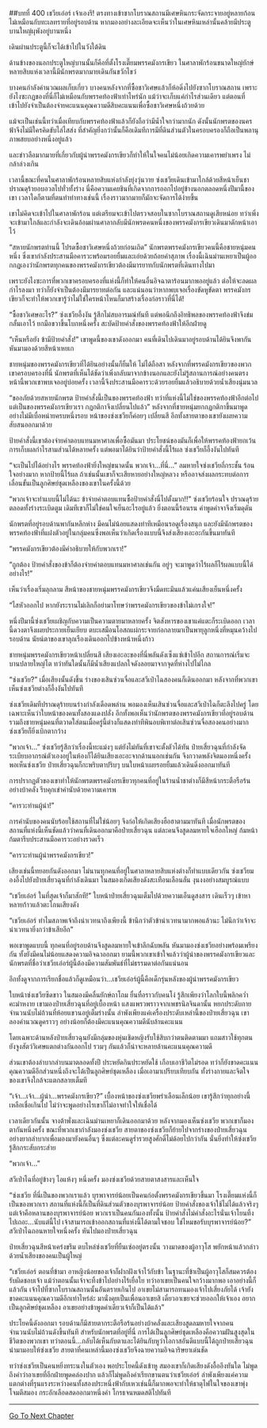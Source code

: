 ##บทที่ 400 เชวียเอ๋อร์ เจ้าเองรึ!
ตรงทางเข้าซากโบราณสถานมีเศษหินกระจัดกระจายอยู่หลายก้อน ไม่เหมือนกับทะเลทรายที่อยู่รอบด้าน หากมองอย่างละเอียดจะเห็นว่าในเศษหินเหล่านั้นคล้ายมีประตูบานใหญ่ผุพังอยู่บานหนึ่ง

เดินผ่านประตูนี้ก็จะได้เข้าไปในวังใต้ดิน

ด้านข้างของนอกประตูใหญ่บานนั้นก็คือที่ตั้งโรงเตี๊ยมพรรคมังกรเขียว ในศาลาพักร้อนขนาดใหญ่ยักษ์หลายสิบแห่งเวลานี้มีนักพรตมากมายเดินกันขวักไขว่

บางคนกำลังคำนวณผลเก็บเกี่ยว บางคนหลังจากที่ซื้อชาวิเศษแล้วก็ห้อดิ่งไปยังซากโบราณสถาน เพราะยังไงซะกฏของที่นี่ก็ไม่เหมือนกับพรรคท้องฟ้าเท่าไหร่นัก แม้ว่าจะเก็บแค่กำไรส่วนเดียว แต่ตอนที่เข้าไปยังจำเป็นต้องจ่ายคะแนนคุณความดีสิบคะแนนเพื่อซื้อชาวิเศษหนึ่งถ้วยด้วย

แม้จะเป็นเช่นนี้ทว่าเมื่อเทียบกับพรรคท้องฟ้าแล้วก็ยังถือว่ามีน้ำใจกว่ามากนัก ดังนั้นนักพรตของนครฟ้าจึงไม่มีใครคิดขับไล่ไสส่ง ที่สำคัญยิ่งกว่านั้นก็คือเดิมทีการมีที่ดินส่วนตัวในครอบครองก็ถือเป็นพลานุภาพสยบอย่างหนึ่งอยู่แล้ว

และข่าวลือมากมายที่เกี่ยวกับผู้นำพรรคมังกรเขียวก็ทำให้ในใจคนไม่น้อยเกิดความเคารพยำเพรง ไม่กล้าล่วงเกิน

เวลานี้ขณะที่คนในศาลาพักร้อนหลายสิบแห่งกำลังยุ่งวุ่นวาย ซ่งเชวียเดินเข้ามาใกล้ด้วยสีหน้าเย็นชา ปราณดุร้ายอบอวลไปทั่วทั้งร่าง นี่คือความเคยชินที่เกิดจากการออกไปอยู่ข้างนอกตลอดหนึ่งปีมานี้ของเขา เวลาใดก็ตามที่ตนทำท่าทางเช่นนี้ เรื่องราวมากมายก็มักจะจัดการได้ง่ายขึ้น

เขาไม่คิดจะเข้าไปในศาลาพักร้อน แต่เตรียมจะเข้าไปตรวจสอบในซากโบราณสถานดูเสียหน่อย ทว่าเพิ่งจะเข้ามาใกล้และกำลังจะเดินอ้อมผ่านศาลากลับมีนักพรตคนหนึ่งของพรรคมังกรเขียวเดินมาดักหน้าเอาไว้

“สหายนักพรตท่านนี้ โปรดซื้อชาวิเศษหนึ่งถ้วยก่อนเถิด” นักพรตพรรคมังกรเขียวคนนี้คือชายหนุ่มคนหนึ่ง ซึ่งเขากำลังประสานมือคารวะพร้อมรอยยิ้มและเอ่ยด้วยถ้อยคำสุภาพ เรื่องนี้เฉินม่านเหยาเป็นผู้ออกกฏเองว่านักพรตทุกคนของพรรคมังกรเขียวต้องมีมารยาทกับนักพรตที่เดินทางไปมา

เพราะยังไงซะการที่พวกเขาครอบครองที่แห่งนี้ก็ทำให้คนอื่นอิจฉาตาร้อนมากพออยู่แล้ว ต่อให้จะลดผลกำไรลงมา ทว่าก็ยังจำเป็นต้องมีมารยาทต่อกัน และแน่นอนว่าหากพบเจอเรื่องขัดหูขัดตา พรรคมังกรเขียวก็จะทำให้พวกเขารู้ว่าไม่ใช่ใครหน้าไหนก็มาสร้างเรื่องก่อราวที่นี่ได้!

“ซื้อชาวิเศษอะไร?” ซ่งเชวียอึ้งงัน รู้สึกไม่สบอารมณ์ทันที แต่พอนึกถึงอิทธิพลของพรรคท้องฟ้าจึงข่มกลั้นเอาไว้ ยกมือขวาขึ้นโบกหนึ่งครั้ง สะบัดป้ายคำสั่งของพรรคท้องฟ้าให้อีกฝ่ายดู

“เห็นหรือยัง ข้ามีป้ายคำสั่ง!” เขาพูดนี้ของเขาดังออกมา คนที่เดินไปเดินมาอยู่รอบด้านได้ยินจึงพากันหันมามองด้วยสีหน้าเหยเก

ชายหนุ่มของพรรคมังกรเขียวที่ได้ยินอย่างนั้นก็ยิ้มให้ ไม่ได้ถือสา หลังจากที่พรรคมังกรเขียวของพวกเขาครอบครองที่นี่ นักพรตที่เห็นได้ชัดว่าเพิ่งกลับมาจากข้างนอกและยังไม่รู้สถานการณ์อย่างคนตรงหน้านี้พวกเขาพบเจออยู่บ่อยครั้ง เวลานี้จึงประสานมือคารวะด้วยรอยยิ้มแล้วอธิบายด้วยน้ำเสียงนุ่มนวล

“ขออภัยด้วยสหายนักพรต ป้ายคำสั่งนี้เป็นของพรรคท้องฟ้า ทว่าที่แห่งนี้ไม่ใช่ของพรรคท้องฟ้าอีกต่อไป แต่เป็นของพรรคมังกรเขียวเรา กฎกติกาจึงเปลี่ยนไปแล้ว” หลังจากที่ชายหนุ่มยกกฏกติกาขึ้นมาพูดอย่างไม่มีเบื่อหน่ายครบหนึ่งรอบ หน้าของซ่งเชวียก็ค่อยๆ เปลี่ยนสี อีกทั้งสายตาของเขายังเผยความสับสนออกมาด้วย

ป้ายคำสั่งนี้เขาต้องจ่ายค่าตอบแทนมหาศาลเพื่อซื้อมันมา ประโยชน์ของมันก็เพื่อให้พรรคท้องฟ้ายกเว้นการเก็บผลกำไรสามส่วนได้หลายครั้ง แต่พอมาได้ยินว่าป้ายคำสั่งนี้ไร้ผล ซ่งเชวียก็อึ้งงันไปทันที

“จะเป็นไปได้อย่างไร พรรคท้องฟ้ายิ่งใหญ่ขนาดนั้น พวกเจ้า...ที่นี่...” ลมหายใจซ่งเชวียถี่กระชั้น ร้อนใจอย่างมาก หากป้ายนี้ไร้ผล ถ้าเช่นนั้นเขาก็จะเสียหายอย่างใหญ่หลวง หรืออาจส่งผลกระทบต่อการเลื่อนขั้นเป็นลูกศิษย์ชุดเหลืองของเขาในครั้งนี้ด้วย

“พวกเจ้าจะทำแบบนี้ไม่ได้นะ ข้าจ่ายค่าตอบแทนซื้อป้ายคำสั่งนี่ไปตั้งมาก!!” ซ่งเชวียร้อนใจ ปราณดุร้ายตลอดทั้งร่างระเบิดตูม เดิมทีเขาก็ไม่ใช่คนใจเย็นอะไรอยู่แล้ว ยิ่งตอนนี้ร้อนรน คำพูดคำจาจึงเริ่มดุดัน

นักพรตที่อยู่รอบด้านพากันหลีกห่าง มีคนไม่น้อยแสดงท่าทีเหมือนรอดูเรื่องสนุก และยังมีนักพรตของพรรคท้องฟ้าที่แฝงตัวอยู่ในกลุ่มคนซึ่งพอเห็นว่าเกิดเรื่องแบบนี้จึงส่งเสียงเอะอะกันขึ้นมาทันที

“พรรคมังกรเขียวต้องมีคำอธิบายให้กับพวกเรา!”

“ถูกต้อง ป้ายคำสั่งของข้าก็ต้องจ่ายค่าตอบแทนมหาศาลเช่นกัน อยู่ๆ จะมาพูดว่าไร้ผลก็ไร้ผลแบบนี้ได้อย่างไร!”

เห็นว่าเรื่องเริ่มลุกลาม สีหน้าของชายหนุ่มพรรคมังกรเขียวจึงมืดทะมึนแล้วแค่นเสียงเย็นหนึ่งครั้ง

“ไสหัวออกไป หากยังระรานไม่เลิกก็อย่ามาโทษว่าพรรคมังกรเขียวของข้าไม่เกรงใจ!”

หนึ่งปีมานี้ซ่งเชวียเผชิญกับความเป็นความตายมาหลายครั้ง จิตสังหารของเขาแค่แตะก็ระเบิดออก เวลานี้ดวงตาจึงเผยประกายเย็นเยียบ ตบะเสมือนโอสถแผ่กระจายก่อกลายมาเป็นพายุลูกหนึ่งที่หมุนคว้างไปรอบด้าน นัยน์ตาของเขาลุกเรืองเดินออกไปข้างหน้าหนึ่งก้าว

ชายหนุ่มพรรคมังกรเขียวหน้าเปลี่ยนสี เสียงเอะอะของที่นี่พลันดังเซ็งแซ่เข้าไปอีก สถานการณ์เริ่มจะบานปลายใหญ่โต ทว่าทันใดนั้นก็มีน้ำเสียงแปลกใจดังลอยมาจากจุดที่ห่างไปไม่ไกล

“ซ่งเชวีย?” เมื่อเสียงนั้นดังขึ้น ร่างของเสินซ่วนจื่อและสวีเป่าไฉสองคนก็เดินออกมา หลังจากที่พวกเขาเห็นซ่งเชวียต่างก็อึ้งงันไปทันที

ซ่งเชวียเดิมทีปราณดุร้ายบนร่างกำลังเดือดพล่าน พอมองเห็นเสินซ่วนจื่อและสวีเป่าไฉก็ตะลึงไปครู่ โดยเฉพาะเห็นว่าใบหน้าของคนทั้งสองแดงปลั่ง อีกทั้งพอเห็นว่านักพรตของพรรคมังกรเขียวที่อยู่รอบด้านรวมถึงชายหนุ่มคนที่ตวาดใส่ตนเมื่อครู่นี้ต่างก็แสดงท่าทีพินอบพิเทาต่อเสินซ่วนจื่อสองคนอย่างมาก ซ่งเชวียก็ยิ่งเบิกตากว้าง

“พวกเจ้า...” ซ่งเชวียรู้สึกว่าเรื่องนี้ทะแม่งๆ แต่ยังไม่ทันที่เขาจะตั้งตัวได้ทัน ป๋ายเสี่ยวฉุนที่กำลังจัดระเบียบอาภรณ์ตัวเองอยู่ในห้องก็ได้ยินเสียงเอะอะจากด้านนอกเช่นกัน จึงกวาดพลังจิตมองหนึ่งครั้ง พอเห็นซ่งเชวีย ป๋ายเสี่ยวฉุนก็กะพริบตาปริบๆ บนใบหน้าเผยรอยยิ้มแล้วเดินดิ่งออกมาทันที

การปรากฏตัวของเขาทำให้นักพรตพรรคมังกรเขียวทุกคนที่อยู่ในร้านน้ำชาต่างก็มีสีหน้ากระตือรือร้นอย่างบ้าคลั่ง รีบคุกเข่าคำนับด้วยความเคารพ

“คารวะท่านผู้นำ!”

การคำนับของคนนับร้อยใช้สถานที่ไม่ใช่น้อยๆ จึงก่อให้เกิดเสียงฮือฮาตามมาทันที เมื่อนักพรตของสถานที่แห่งนี้เห็นชัดแล้วว่าคนที่เดินออกมาคือป๋ายเสี่ยวฉุน แต่ละคนจึงสูดลมหายใจเฮือกใหญ่ ก้มหน้าก้มตารีบประสานมือคารวะอย่างรวดเร็ว

“คารวะท่านผู้นำพรรคมังกรเขียว!”

เสียงเช่นนี้ทยอยกันดังออกมา ไม่นานทุกคนที่อยู่ในศาลาหลายสิบแห่งต่างก็ทำแบบเดียวกัน ซ่งเชวียมองอึ้งไปยังป๋ายเสี่ยวฉุนที่กำลังเดินมา ในสมองเกิดเสียงดังสะเทือนเลือนลั่น งุนงงอย่างสมบูรณ์แบบ

“เชวียเอ๋อร์ ในที่สุดเจ้าก็มาสักที!” ใบหน้าป๋ายเสี่ยวฉุนเต็มไปด้วยความเอ็นดูสงสาร เดินเร็วๆ เข้าหาหลายก้าวแล้วตะโกนเสียงดัง

“เชวียเอ๋อร์ ทำไมสภาพเจ้าถึงน่าเวทนาถึงเพียงนี้ ข้านึกว่าตัวข้าน่าเวทนามากพอแล้วนะ ไม่นึกว่าเจ้าจะน่าเวทนายิ่งกว่าข้าเสียอีก”

พอเขาพูดแบบนี้ ทุกคนที่อยู่รอบด้านจึงสูดลมหายใจเข้าลึกฉับพลัน หันมามองซ่งเชวียอย่างพร้อมเพรียงกัน ทั้งยังมีคนไม่น้อยแสดงความอิจฉาออกมา ยามนี้พวกเขาเข้าใจแล้วว่าผู้นำของพรรคมังกรเขียวและนักพรตที่ชื่อว่าเชวียเอ๋อร์ผู้นี้ต้องมีความสัมพันธ์ที่ไม่ธรรมดาต่อกันแน่นอน

อีกทั้งดูจากการเรียกชื่อแล้วก็ดูเหมือนว่า...เชวียเอ๋อร์ผู้นี้คือเด็กรุ่นหลังของผู้นำพรรคมังกรเขียว

ใบหน้าซ่งเชวียซีดขาว ในสมองมีคลื่นยักษ์ถาโถม ยื่นทื่อราวกับคนโง่ รู้สึกเพียงว่าโลกใบนี้พลิกคว่ำคะมำหงาย เขามองป๋ายเสี่ยวฉุนที่อยู่เบื้องหน้า แสงแพรวพราวจากเพชรนิลจินดานั้น หยกประดับกายจำนวนนับไม่ถ้วนที่ห้อยแขวนอยู่เต็มร่างนั้น ลำพังเพียงแค่เครื่องประดับเหล่านี้ของป๋ายเสี่ยวฉุน เขาลองคำนวณดูคราวๆ อย่างน้อยก็ต้องมีคะแนนคุณความดีนับล้านคะแนน

โดยเฉพาะด้านหลังป๋ายเสี่ยวฉุนยังมีกลุ่มของหุ่นเชิดหญิงรับใช้สิบกว่าตนติดตามมา แถมสาวใช้ทุกตนยังจูงสัตว์วิเศษแตกต่างกันออกไป รวมๆ กันแล้วก็น่าจะหลายล้านคะแนนคุณความดี

ส่วนเขาต้องลำบากลำบนมาตลอดทั้งปี ประหยัดกินประหยัดใช้ เกือบเอาชีวิตไม่รอด ทว่าก็ยังขาดคะแนนคุณความดีอีกส่วนหนึ่งถึงจะได้เป็นลูกศิษย์ชุดเหลือง เมื่อเอามาเปรียบเทียบกัน ทั้งร่างกายและจิตใจของเขาจึงใกล้จะแตกสลายเต็มที

“เจ้า...เจ้า...ผู้นำ...พรรคมังกรเขียว?” เบื้องหน้าของซ่งเชวียพร่าเลือนเล็กน้อย เขารู้สึกว่าทุกอย่างนี้เหลือเชื่อเกินไป ไม่ว่าจะพูดอย่างไรเขาก็ไม่อาจทำใจให้เชื่อได้

เวลาเดียวกันนั้น จางต้าพั่งและเฉินม่านเหยาก็เดินออกมาด้วย หลังจากมองเห็นซ่งเชวีย พวกเขาก็มองตากันหนึ่งครั้ง ขณะที่พวกเขากำลังมองซ่งเชวีย สายตาของซ่งเชวียก็ย้ายไปจากร่างของป๋ายเสี่ยวฉุนอย่างยากลำบากเพื่อมองมายังคนอื่นๆ ซึ่งแต่ละคนดูร่ำรวยสูงศักดิ์ไม่ด้อยไปกว่ากัน นั่นยิ่งทำให้ซ่งเชวียรู้สึกกระสับกระส่าย

“พวกเจ้า...”

สวีเป่าไฉที่อยู่ข้างๆ ไอแห้งๆ หนึ่งครั้ง มองซ่งเชวียด้วยสายตาสงสารและเห็นใจ

“ซ่งเชวีย ที่นี่เป็นของพวกเราแล้ว บุรพาจารย์น้อยเป็นคนก่อตั้งพรรคมังกรเขียวขึ้นมา โรงเตี๊ยมแห่งนี้ก็เป็นของพวกเรา สถานที่แห่งนี้ก็เป็นที่ดินส่วนตัวของบุรพาจารย์น้อย ป้ายคำสั่งของเจ้าใช้ไม่ได้แล้วจริงๆ แต่เจ้าคือหลานของบุรพาจารย์น้อย พวกเราเป็นคนกันเองทั้งนั้น ป้ายคำสั่งไม่คำสั่งอะไรนั่นเจ้าโยนทิ้งไปเถอะ...นับแต่นี้ไป เจ้าสามารถเข้าออกสถานที่แห่งนี้ได้ตามใจชอบ ใช่ไหมขอรับบุรพาจารย์น้อย?” สวีเป่าไฉถอนหายใจหนึ่งครั้ง หันไปมองป๋ายเสี่ยวฉุน

ป๋ายเสี่ยวฉุนสีหน้าเคร่งขรึม ตบไหล่ซ่งเชวียที่ยืนเซ่ออยู่ตรงนั้น วางมาดของผู้อาวุโส พยักหน้าแล้วกล่าวด้วยน้ำเสียงของคนเป็นผู้ใหญ่

“เชวียเอ๋อร์ ตอนที่ข้ามา อาหญิงน้อยของเจ้าก็ฝากฝังเจ้าไว้กับข้า ในฐานะที่ข้าเป็นผู้อาวุโสก็สมควรต้องรับผิดชอบเจ้า แม้ว่าตอนนั้นเจ้าจะทิ้งข้าไปอย่างไร้เยื่อใย ทว่าอาเขยเป็นคนใจกว้างมากพอ เอาอย่างนี้ก็แล้วกัน เจ้าไปที่ซากโบราณสถานนั้นอันตรายเกินไป อาเขยไม่สามารถทนมองเจ้าไปเสี่ยงภัยได้ เจ้ายังขาดคะแนนคุณความดีอีกเท่าไหร่ล่ะ มานั่งคุยเป็นเพื่อนอาเขยสิ เดี๋ยวอาเขยจะช่วยออกให้เจ้าเอง อยากเป็นลูกศิษย์ชุดเหลือง อาเขยอย่างข้าพูดคำเดียวเจ้าก็เป็นได้แล้ว”

ประโยคนี้ดังออกมา รอบด้านก็มีสายตากระตือรือร้นอย่างบ้าคลั่งและเสียงสูดลมหายใจจากคนจำนวนนับไม่ถ้วนดังขึ้นทันที สำหรับนักพรตที่อยู่ที่นี่ การได้เป็นลูกศิษย์ชุดเหลืองคือความฝันสูงสุดในชีวิตของพวกเขา ทว่าตอนนี้...กลับได้เห็นกับตาและได้ยินกับหูว่าโอกาสอันดีแบบนี้ได้ถูกป๋ายเสี่ยวฉุนนำมามอบให้ซ่งเชวีย สายตาที่คนเหล่านี้มองซ่งเชวียจึงฉายความอิจฉาริษยาเด่นชัด

ทว่าซ่งเชวียเป็นคนหยิ่งทระนงในตัวเอง พอประโยคนี้ดังเข้าหู สมองเขาก็เกิดเสียงดังอื้ออึงทันใด ไม่พูดถึงคำว่าอาเขยที่อีกฝ่ายพูดคล่องปาก แล้วก็ไม่พูดถึงคำเรียกขานตนว่าเชวียเอ๋อร์ ลำพังเพียงแค่ความแตกต่างที่รุนแรงระหว่างคนทั้งสองประหนึ่งฟ้ากับเหวเช่นนี้ก็มากพอจะทำให้ธาตุไฟในใจของเขาพุ่งโจมตีสมอง กระอักเลือดสดออกมาหนึ่งคำ โกรธจนหมดสติไปทันที

------




[Go To Next Chapter]( ./23.md)